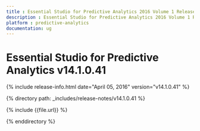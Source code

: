 ```yaml
---
title : Essential Studio for Predictive Analytics 2016 Volume 1 Release Notes
description : Essential Studio for Predictive Analytics 2016 Volume 1 Release Notes
platform : predictive-analytics
documentation: ug
---
```


# Essential Studio for Predictive Analytics v14.1.0.41

{% include release-info.html date="April 05, 2016" version="v14.1.0.41" %} 

{% directory path: _includes/release-notes/v14.1.0.41 %}

{% include {{file.url}} %}

{% enddirectory %}